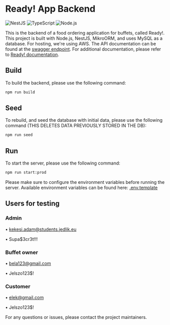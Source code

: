# Ready! App Backend

![NestJS](https://img.shields.io/badge/NestJS-v9.2.0-red.svg)
![TypeScript](https://img.shields.io/badge/TypeScript-v4.7.4-blue.svg)
![Node.js](https://img.shields.io/badge/Node.js-v18.12.1-green.svg)

This is the backend of a food ordering application for buffets, called Ready!. This project is built with Node.js, NestJS, MikroORM, and uses MySQL as a database. For hosting, we're using AWS. The API documentation can be found at the [swagger endpoint](https://api.ready-app.hu/swagger). For additional documentation, please refer to [Ready! documentation](https://drive.google.com/file/d/1BGZt1q1ZGE9LqIauFie4dsl1p4Z6XelB/view?usp=share_link).

## Build

To build the backend, please use the following command:

```bash
npm run build
```

## Seed

To rebuild, and seed the database with initial data, please use the following command (THIS DELETES DATA PREVIOUSLY STORED IN THE DB):

```bash
npm run seed
```

## Run

To start the server, please use the following command:

```bash
npm run start:prod
```

Please make sure to configure the environment variables before running the server. Available environment variables can be found here: [.env.template](.env.template)

## Users for testing

### Admin
•	kekesi.adam@students.jedlik.eu

•	Supa$3cr3t!!!

### Buffet owner

•	bela123@gmail.com

•	Jelszo123$!

### Customer

•	elek@gmail.com

•	Jelszo123$!


For any questions or issues, please contact the project maintainers.
